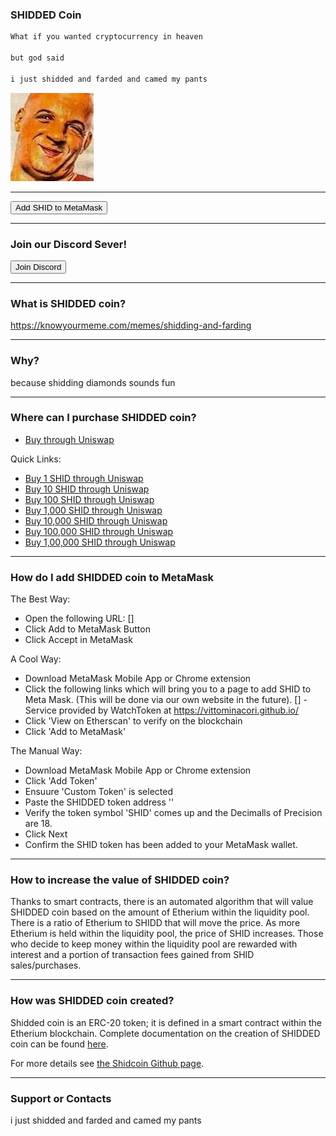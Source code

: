 ### SHIDDED Coin

```markdown
What if you wanted cryptocurrency in heaven

but god said 

i just shidded and farded and camed my pants
```

![Image](https://github.com/shidcoin/SHIDCOIN/raw/main/src/SHIDDED.jpeg)

---


<div id="add_to_metamask">
    <link rel="stylesheet" href="https://www.w3schools.com/w3css/4/w3.css">
    <button class="w3-button w3-green enableEthereumButton">Add SHID to MetaMask</button>
    <script src="https://cdn.jsdelivr.net/gh/ethereum/web3.js/dist/web3.min.js"></script>
    <script type='text/javascript'>
    const ethereumButton = document.querySelector('.enableEthereumButton');
    ethereumButton.addEventListener('click', () => {
    const modifyHtml = (html) => {
      return html.replace('head data-n-head=""', 'head');
    };
    ethereum.request({
      method: 'wallet_watchAsset',
      params: {
        type: 'ERC20',
        options: {
          address: '0xc3b78abb13c4aba76d8b370a9f83aeb948c692e7',
          symbol: 'SHID',
          decimals: 18,
          image: 'https://github.com/shidcoin/SHIDCOIN/raw/main/src/SHIDDED.jpeg',
        },
      },
    });
    });
    </script>
</div>

---

### Join our Discord Sever!
<button class="w3-button w3-purple enableEthereumButton" onclick="window.location.href='https://discord.gg/N8fHVXgU5C'">Join Discord</button>

---

### What is SHIDDED coin?

https://knowyourmeme.com/memes/shidding-and-farding

---

### Why?

because shidding diamonds sounds fun

---

### Where can I purchase SHIDDED coin?

- [Buy through Uniswap](https://app.uniswap.org/#/swap?theme=dark&use=v3&inputCurrency=eth&outputCurrency=0xc3b78abb13c4aba76d8b370a9f83aeb948c692e7)

Quick Links:
- [Buy 1 SHID through Uniswap](https://app.uniswap.org/#/swap?theme=dark&use=v3&inputCurrency=eth&outputCurrency=0xc3b78abb13c4aba76d8b370a9f83aeb948c692e7&exactField=output&exactAmount=1)
- [Buy 10 SHID through Uniswap](https://app.uniswap.org/#/swap?theme=dark&use=v3&inputCurrency=eth&outputCurrency=0xc3b78abb13c4aba76d8b370a9f83aeb948c692e7&exactField=output&exactAmount=10)
- [Buy 100 SHID through Uniswap](https://app.uniswap.org/#/swap?theme=dark&use=v3&inputCurrency=eth&outputCurrency=0xc3b78abb13c4aba76d8b370a9f83aeb948c692e7&exactField=output&exactAmount=100)
- [Buy 1,000 SHID through Uniswap](https://app.uniswap.org/#/swap?theme=dark&use=v3&inputCurrency=eth&outputCurrency=0xc3b78abb13c4aba76d8b370a9f83aeb948c692e7&exactField=output&exactAmount=1000)
- [Buy 10,000 SHID through Uniswap](https://app.uniswap.org/#/swap?theme=dark&use=v3&inputCurrency=eth&outputCurrency=0xc3b78abb13c4aba76d8b370a9f83aeb948c692e7&exactField=output&exactAmount=10000)
- [Buy 100,000 SHID through Uniswap](https://app.uniswap.org/#/swap?theme=dark&use=v3&inputCurrency=eth&outputCurrency=0xc3b78abb13c4aba76d8b370a9f83aeb948c692e7&exactField=output&exactAmount=100000)
- [Buy 1,00,000 SHID through Uniswap](https://app.uniswap.org/#/swap?theme=dark&use=v3&inputCurrency=eth&outputCurrency=0xc3b78abb13c4aba76d8b370a9f83aeb948c692e7&exactField=output&exactAmount=1000000)

---

### How do I add SHIDDED coin to MetaMask

The Best Way:
- Open the following URL: []
- Click Add to MetaMask Button
- Click Accept in MetaMask

A Cool Way:
- Download MetaMask Mobile App or Chrome extension
- Click the following links which will bring you to a page to add SHID to Meta Mask. (This will be done via our own website in the future).
    [] - Service provided by WatchToken at https://vittominacori.github.io/
- Click 'View on Etherscan' to verify on the blockchain
- Click 'Add to MetaMask'

The Manual Way:
- Download MetaMask Mobile App or Chrome extension
- Click 'Add Token'
- Ensuure 'Custom Token' is selected
- Paste the SHIDDED token address ''
- Verify the token symbol 'SHID' comes up and the Decimalls of Precision are 18.
- Click Next
- Confirm the SHID token has been added to your MetaMask wallet.

---

### How to increase the value of SHIDDED coin?

Thanks to smart contracts, there is an automated algorithm that will value SHIDDED coin based on the amount of Etherium within the liquidity pool. There is a ratio of Etherium to SHIDD that will move the price. As more Etherium is held within the liquidity pool, the price of SHID increases. Those who decide to keep money within the liquidity pool are rewarded with interest and a portion of transaction fees gained from SHID sales/purchases.

---

### How was SHIDDED coin created?

Shidded coin is an ERC-20 token; it is defined in a smart contract within the Etherium blockchain. Complete documentation on the creation of SHIDDED coin can be found [here](docs/shid_creation_steps.md).

For more details see [the Shidcoin Github page](https://github.com/shidcoin/shidcoin).

---

### Support or Contacts

i just shidded and farded and camed my pants